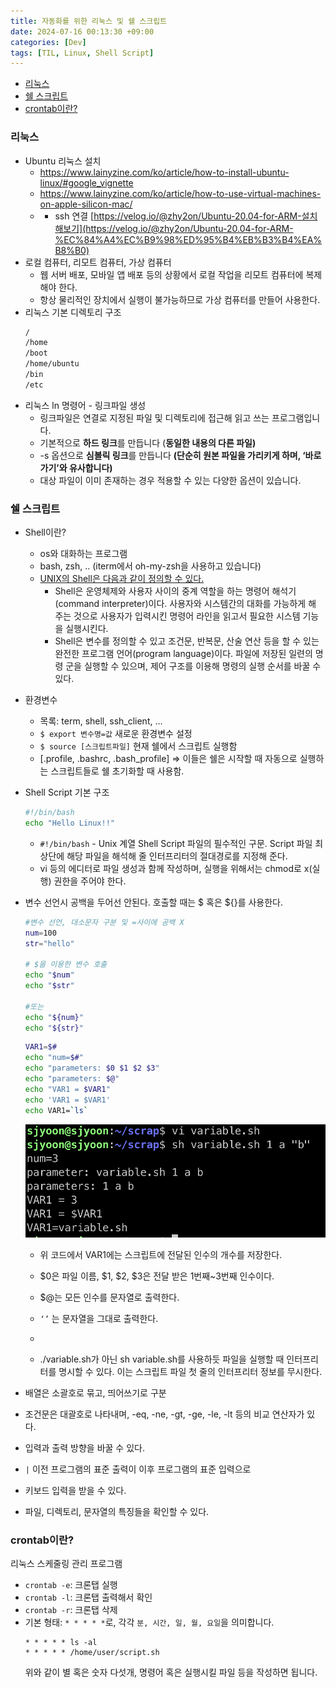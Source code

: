 ```yaml
---
title: 자동화를 위한 리눅스 및 쉘 스크립트
date: 2024-07-16 00:13:30 +09:00
categories: [Dev]
tags: [TIL, Linux, Shell Script]
---
```


<!-- @import "[TOC]" {cmd="toc" depthFrom=1 depthTo=6 orderedList=false} -->

<!-- code_chunk_output -->

- [리눅스](#리눅스)
- [쉘 스크립트](#쉘-스크립트)
- [crontab이란?](#crontab이란)

<!-- /code_chunk_output -->

### 리눅스

- Ubuntu 리눅스 설치
  - https://www.lainyzine.com/ko/article/how-to-install-ubuntu-linux/#google_vignette
  - https://www.lainyzine.com/ko/article/how-to-use-virtual-machines-on-apple-silicon-mac/
  - - ssh 연결 [https://velog.io/@zhy2on/Ubuntu-20.04-for-ARM-설치해보기](https://velog.io/@zhy2on/Ubuntu-20.04-for-ARM-%EC%84%A4%EC%B9%98%ED%95%B4%EB%B3%B4%EA%B8%B0)
- 로컬 컴퓨터, 리모트 컴퓨터, 가상 컴퓨터
  - 웹 서버 배포, 모바일 앱 배포 등의 상황에서 로컬 작업을 리모트 컴퓨터에 복제해야 한다.
  - 항상 물리적인 장치에서 실행이 불가능하므로 가상 컴퓨터를 만들어 사용한다.
- 리눅스 기본 디렉토리 구조
  ```bash
  /
  /home
  /boot
  /home/ubuntu
  /bin
  /etc
  ```
- 리눅스 ln 명령어 - 링크파일 생성
  - 링크파일은 연결로 지정된 파일 및 디렉토리에 접근해 읽고 쓰는 프로그램입니다.
  - 기본적으로 **하드 링크**를 만듭니다 (**동일한 내용의 다른 파일)**
  - -s 옵션으로 **심볼릭 링크**를 만듭니다 **(단순히 원본 파일을 가리키게 하며, ‘바로가기’와 유사합니다)**
  - 대상 파일이 이미 존재하는 경우 적용할 수 있는 다양한 옵션이 있습니다.

### 쉘 스크립트

- Shell이란?
  - os와 대화하는 프로그램
  - bash, zsh, .. (iterm에서 oh-my-zsh을 사용하고 있습니다)
  - [UNIX의 Shell은 다음과 같이 정의할 수 있다.](http://coffeenix.net/doc/shell_programming/shell1.htm)
    - Shell은 운영체제와 사용자 사이의 중계 역할을 하는 명령어 해석기(command interpreter)이다. 사용자와 시스템간의 대화를 가능하게 해 주는 것으로 사용자가 입력시킨 명령어 라인을 읽고서 필요한 시스템 기능을 실행시킨다.
    - Shell은 변수를 정의할 수 있고 조건문, 반복문, 산술 연산 등을 할 수 있는 완전한 프로그램 언어(program language)이다. 파일에 저장된 일련의 명령 군을 실행할 수 있으며, 제어 구조를 이용해 명령의 실행 순서를 바꿀 수 있다.
- 환경변수
  - 목록: term, shell, ssh_client, …
  - `$ export 변수명=값`
    새로운 환경변수 설정
  - `$ source [스크립트파일]`
    현재 쉘에서 스크립트 실행함
  - [.profile, .bashrc, .bash_profile] ⇒ 이들은 쉘은 시작할 때 자동으로 실행하는 스크립트들로 쉘 초기화할 때 사용함.
- Shell Script 기본 구조
  ```bash
  #!/bin/bash
  echo "Hello Linux!!"
  ```
  - `#!/bin/bash` - Unix 계열 Shell Script 파일의 필수적인 구문. Script 파일 최상단에 해당 파일을 해석해 줄 인터프리터의 절대경로를 지정해 준다.
  - vi 등의 에디터로 파일 생성과 함께 작성하며, 실행을 위해서는 chmod로 x(실행) 권한을 주어야 한다.
- 변수 선언시 공백을 두어선 안된다. 호출할 때는 $ 혹은 ${}를 사용한다.

  ```bash
  #변수 선언, 대소문자 구분 및 =사이에 공백 X
  num=100
  str="hello"

  # $을 이용한 변수 호출
  echo "$num"
  echo "$str"

  #또는
  echo "${num}"
  echo "${str}"
  ```

  ```bash
  VAR1=$#
  echo "num=$#"
  echo "parameters: $0 $1 $2 $3"
  echo "parameters: $@"
  echo "VAR1 = $VAR1"
  echo 'VAR1 = $VAR1'
  echo VAR1=`ls`
  ```

  ![alt text](../assets/img/240718-images-2/image-1.png)

  - 위 코드에서 VAR1에는 스크립트에 전달된 인수의 개수를 저장한다.
  - $0은 파일 이름, $1, $2, $3은 전달 받은 1번째~3번째 인수이다.
  - $@는 모든 인수를 문자열로 출력한다.
  - `‘’` 는 문자열을 그대로 출력한다.
  - ```(백틱)은 명령어의 결과를 그대로 출력한다.

    ```

  - ./variable.sh가 아닌 sh variable.sh를 사용하듯 파일을 실행할 때 인터프리터를 명시할 수 있다. 이는 스크립트 파일 첫 줄의 인터프리터 정보를 무시한다.

- 배열은 소괄호로 묶고, 띄어쓰기로 구분
- 조건문은 대괄호로 나타내며, -eq, -ne, -gt, -ge, -le, -lt 등의 비교 연산자가 있다.
- 입력과 출력 방향을 바꿀 수 있다.
- `|` 이전 프로그램의 표준 출력이 이후 프로그램의 표준 입력으로
- 키보드 입력을 받을 수 있다.
- 파일, 디렉토리, 문자열의 특징들을 확인할 수 있다.

### crontab이란?

리눅스 스케줄링 관리 프로그램

- `crontab -e`: 크론탭 실행
- `crontab -l`: 크론탭 출력해서 확인
- `crontab -r`: 크론탭 삭제
- 기본 형태: `* * * * *`로, 각각 `분, 시간, 일, 월, 요일`을 의미합니다.
  ```
  * * * * * ls -al
  * * * * * /home/user/script.sh
  ```
  위와 같이 별 혹은 숫자 다섯개, 명령어 혹은 실행시킬 파일 등을 작성하면 됩니다.
